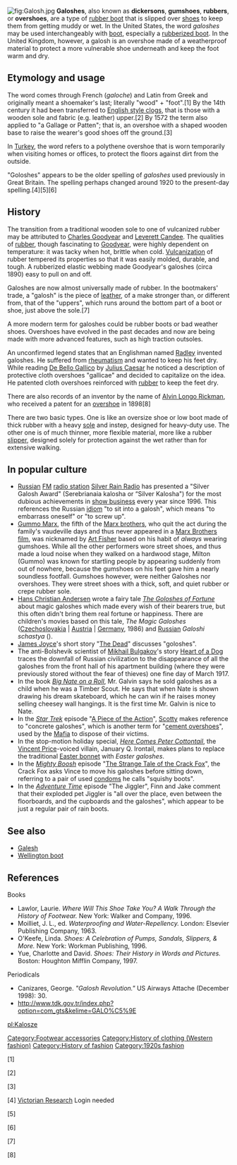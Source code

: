 ![](Galosh.jpg "fig:Galosh.jpg") **Galoshes**, also known as
**dickersons**, **gumshoes**, **rubbers**, or **overshoes**, are a type
of [rubber boot](rubber_boot "wikilink") that is slipped over
[shoes](shoe "wikilink") to keep them from getting muddy or wet. In the
United States, the word *galoshes* may be used interchangeably with
[boot](boot "wikilink"), especially a [rubberized
boot](Wellington_boot "wikilink"). In the United Kingdom, however, a
galosh is an overshoe made of a weatherproof material to protect a more
vulnerable shoe underneath and keep the foot warm and dry.

## Etymology and usage

The word comes through French (*galoche*) and Latin from Greek and
originally meant a shoemaker's last; literally "wood" + "foot".[1] By
the 14th century it had been transferred to [English style
clogs](Clog_(British) "wikilink"), that is those with a wooden sole and
fabric (e.g. leather) upper.[2] By 1572 the term also applied to "a
Gallage or Patten"; that is, an overshoe with a shaped wooden base to
raise the wearer's good shoes off the ground.[3]

In [Turkey](Turkey "wikilink"), the word refers to a polythene overshoe
that is worn temporarily when visiting homes or offices, to protect the
floors against dirt from the outside.

"Goloshes" appears to be the older spelling of *galoshes* used
previously in Great Britain. The spelling perhaps changed around 1920 to
the present-day spelling.[4][5][6]

## History

The transition from a traditional wooden sole to one of vulcanized
rubber may be attributed to [Charles
Goodyear](Charles_Goodyear "wikilink") and [Leverett
Candee](Leverett_Candee "wikilink"). The qualities of
[rubber](rubber "wikilink"), though fascinating to
[Goodyear](Charles_Goodyear "wikilink"), were highly dependent on
temperature: it was tacky when hot, brittle when cold.
[Vulcanization](Vulcanization "wikilink") of rubber tempered its
properties so that it was easily molded, durable, and tough. A
rubberized elastic webbing made Goodyear's galoshes (circa 1890) easy to
pull on and off.

Galoshes are now almost universally made of rubber. In the bootmakers'
trade, a "galosh" is the piece of [leather](leather "wikilink"), of a
make stronger than, or different from, that of the "uppers", which runs
around the bottom part of a boot or shoe, just above the sole.[7]

A more modern term for galoshes could be rubber boots or bad weather
shoes. Overshoes have evolved in the past decades and now are being made
with more advanced features, such as high traction outsoles.

An unconfirmed legend states that an Englishman named
[Radley](Radley "wikilink") invented galoshes. He suffered from
[rheumatism](rheumatism "wikilink") and wanted to keep his feet dry.
While reading [De Bello Gallico](De_Bello_Gallico "wikilink") by [Julius
Caesar](Julius_Caesar "wikilink") he noticed a description of protective
cloth overshoes "gallicae" and decided to capitalize on the idea. He
patented cloth overshoes reinforced with [rubber](rubber "wikilink") to
keep the feet dry.

There are also records of an inventor by the name of [Alvin Longo
Rickman](Alvin_Longo_Rickman "wikilink"), who received a patent for an
[overshoe](overshoe "wikilink") in 1898[8]

There are two basic types. One is like an oversize shoe or low boot made
of thick rubber with a heavy [sole](Sole_(shoe) "wikilink") and instep,
designed for heavy-duty use. The other one is of much thinner, more
flexible material, more like a rubber [slipper](slipper "wikilink"),
designed solely for protection against the wet rather than for extensive
walking.

## In popular culture

-   [Russian](Russia "wikilink") [FM](FM_broadcast_band "wikilink")
    [radio station](radio_station "wikilink") [Silver Rain
    Radio](Silver_Rain_Radio "wikilink") has presented a "Silver Galosh
    Award" (Serebrianaia kalosha or “Silver Kalosha") for the most
    dubious achievements in [show business](show_business "wikilink")
    every year since 1996. This references the Russian
    [idiom](idiom "wikilink") "to sit into a galosh", which means "to
    embarrass oneself" or "to screw up".
-   [Gummo Marx](Gummo_Marx "wikilink"), the fifth of the [Marx
    brothers](Marx_brothers "wikilink"), who quit the act during the
    family's vaudeville days and thus never appeared in a [Marx Brothers
    film](Marx_Brothers_film "wikilink"), was nicknamed by [Art
    Fisher](Art_Fisher "wikilink") based on his habit of *always*
    wearing gumshoes. While all the other performers wore street shoes,
    and thus made a loud noise when they walked on a hardwood stage,
    Milton (Gummo) was known for startling people by appearing suddenly
    from out of nowhere, because the gumshoes on his feet gave him a
    nearly soundless footfall. Gumshoes however, were neither Galoshes
    nor overshoes. They were street shoes with a thick, soft, and quiet
    rubber or crepe rubber sole.
-   [Hans Christian Andersen](Hans_Christian_Andersen "wikilink") wrote
    a fairy tale *[The Goloshes of
    Fortune](The_Goloshes_of_Fortune "wikilink")* about magic galoshes
    which made every wish of their bearers true, but this often didn't
    bring them real fortune or happiness. There are children's movies
    based on this tale, *The Magic Galoshes*
    ([Czechoslovakia](Czechoslovakia "wikilink") \|
    [Austria](Austria "wikilink") \|
    [Germany](Germany "wikilink"), 1986) and
    [Russian](Russia "wikilink") *Galoshi schastya* ().
-   [James Joyce](James_Joyce "wikilink")'s short story "[The
    Dead](The_Dead_(short_story) "wikilink")" discusses "goloshes".
-   The anti-Bolshevik scientist of [Mikhail
    Bulgakov](Mikhail_Bulgakov "wikilink")'s story [Heart of a
    Dog](Heart_of_a_Dog "wikilink") traces the downfall of Russian
    civilization to the disappearance of all the galoshes from the front
    hall of his apartment building (where they were previously stored
    without the fear of thieves) one fine day of March 1917.
-   In the book *[Big Nate on a Roll](Big_Nate_on_a_Roll "wikilink")*,
    Mr. Galvin says he sold galoshes as a child when he was a Timber
    Scout. He says that when Nate is shown drawing his dream skateboard,
    which he can win if he raises money selling cheesey wall hangings.
    It is the first time Mr. Galvin is nice to Nate.
-   In the *[Star Trek](Star_Trek "wikilink")* episode "[A Piece of the
    Action](A_Piece_of_the_Action_(Star_Trek:_The_Original_Series) "wikilink")",
    [Scotty](Scotty_(Star_Trek) "wikilink") makes reference to "concrete
    galoshes", which is another term for "[cement
    overshoes](cement_shoes "wikilink")", used by the
    [Mafia](Mafia "wikilink") to dispose of their victims.
-   In the stop-motion holiday special, *[Here Comes Peter
    Cottontail](Here_Comes_Peter_Cottontail "wikilink")*, the [Vincent
    Price](Vincent_Price "wikilink")-voiced villain, January Q.
    Irontail, makes plans to replace the traditional [Easter
    bonnet](Easter_bonnet "wikilink") with *Easter galoshes*.
-   In the *[Mighty Boosh](Mighty_Boosh "wikilink")* episode "[The
    Strange Tale of the Crack
    Fox](The_Mighty_Boosh_(series_3) "wikilink")", the Crack Fox asks
    Vince to move his galoshes before sitting down, referring to a pair
    of used [condoms](condom "wikilink") he calls "squishy boots".
-   In the *[Adventure Time](Adventure_Time "wikilink")* episode "The
    Jiggler", Finn and Jake comment that their exploded pet Jiggler is
    "all over the place, even between the floorboards, and the cupboards
    and the galoshes", which appear to be just a regular pair of rain
    boots.

## See also

-   [Galesh](Galesh "wikilink")
-   [Wellington boot](Wellington_boot "wikilink")

## References

Books

-   Lawlor, Laurie. *Where Will This Shoe Take You? A Walk Through the
    History of Footwear.* New York: Walker and Company, 1996.
-   Moilliet, J. L., ed. *Waterproofing and Water-Repellency.* London:
    Elsevier Publishing Company, 1963.
-   O'Keefe, Linda. *Shoes: A Celebration of Pumps, Sandals, Slippers, &
    More.* New York: Workman Publishing, 1996.
-   Yue, Charlotte and David. *Shoes: Their History in Words and
    Pictures.* Boston: Houghton Mifflin Company, 1997.

Periodicals

-   Canizares, George. *"Galosh Revolution."* US Airways Attache
    (December 1998): 30.
-   <http://www.tdk.gov.tr/index.php?option=com_gts&kelime=GALO%C5%9E>

[pl:Kalosze](pl:Kalosze "wikilink")

[Category:Footwear
accessories](Category:Footwear_accessories "wikilink") [Category:History
of clothing (Western
fashion)](Category:History_of_clothing_(Western_fashion) "wikilink")
[Category:History of fashion](Category:History_of_fashion "wikilink")
[Category:1920s fashion](Category:1920s_fashion "wikilink")

[1]

[2]

[3]

[4] [Victorian
Research](http://victorianresearch.org/discussion.html#search) Login
needed

[5]

[6]

[7]

[8]